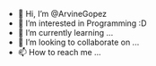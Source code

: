 - 👋 Hi, I’m @ArvineGopez
- 👀 I’m interested in Programming :D
- 🌱 I’m currently learning ...
- 💞️ I’m looking to collaborate on ...
- 📫 How to reach me ...

<!---
ArvineGopez/ArvineGopez is a ✨ special ✨ repository because its `README.md` (this file) appears on your GitHub profile.
You can click the Preview link to take a look at your changes.
--->
